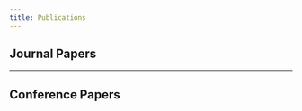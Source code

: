 ```yaml
---
title: Publications
--- 
```


## Journal Papers

<ul class=circle>
        <script>
            var i;
            for (i = 0; i < papers_journal.length; i++) {
                if (papers_journal[i].journal == "Preprint") {
                    document.write("<li class=paper>");
                    printPaper(papers_journal[i], "g");
                    document.write("</li>");
                }
            }
        </script>
</ul>

<ol reversed>
        <script>
            var i;
            for (i = 0; i < papers_journal.length; i++) {
                if (papers_journal[i].journal != "Preprint") {
                    document.write("<li class=paper>");
                    printPaper(papers_journal[i], "g");
                    document.write("</li>");
                }
            }
        </script>
</ol>

--- 
## Conference Papers

<ol reversed>
        <script>
            var i;
            for (i = 0; i < papers_conference.length; i++) {
                if (papers_conference[i].conference != "Preprint") {
                    document.write("<li class=paper>");
                    printPaper(papers_conference[i], "g");
                    document.write("</li>");
                }
            }
        </script>
</ol>